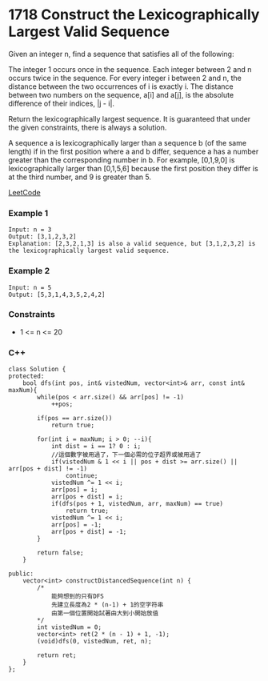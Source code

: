 # 1718  Construct the Lexicographically Largest Valid Sequence

Given an integer n, find a sequence that satisfies all of the following:

The integer 1 occurs once in the sequence.
Each integer between 2 and n occurs twice in the sequence.
For every integer i between 2 and n, the distance between the two occurrences of i is exactly i.
The distance between two numbers on the sequence, a[i] and a[j], is the absolute difference of their indices, |j - i|.

Return the lexicographically largest sequence. It is guaranteed that under the given constraints, there is always a solution.

A sequence a is lexicographically larger than a sequence b (of the same length) if in the first position where a and b differ, sequence a has a number greater than the corresponding number in b. For example, [0,1,9,0] is lexicographically larger than [0,1,5,6] because the first position they differ is at the third number, and 9 is greater than 5.

[LeetCode](https://leetcode.cn/problems/construct-the-lexicographically-largest-valid-sequence/description/)

### Example 1

```
Input: n = 3
Output: [3,1,2,3,2]
Explanation: [2,3,2,1,3] is also a valid sequence, but [3,1,2,3,2] is the lexicographically largest valid sequence.
```

### Example 2

```
Input: n = 5
Output: [5,3,1,4,3,5,2,4,2]
```


### Constraints

* 1 <= n <= 20

### C++ 

```
class Solution {
protected:
    bool dfs(int pos, int& vistedNum, vector<int>& arr, const int& maxNum){
        while(pos < arr.size() && arr[pos] != -1)
            ++pos;
        
        if(pos == arr.size())
            return true;
        
        for(int i = maxNum; i > 0; --i){
            int dist = i == 1? 0 : i;
            //這個數字被用過了，下一個必需的位子超界或被用過了
            if(vistedNum & 1 << i || pos + dist >= arr.size() || arr[pos + dist] != -1)
                continue;
            vistedNum ^= 1 << i;
            arr[pos] = i;
            arr[pos + dist] = i;
            if(dfs(pos + 1, vistedNum, arr, maxNum) == true)
                return true;
            vistedNum ^= 1 << i;
            arr[pos] = -1;
            arr[pos + dist] = -1;
        }

        return false;
    }

public:
    vector<int> constructDistancedSequence(int n) {
        /*
            能夠想到的只有DFS
            先建立長度為2 * (n-1) + 1的空字符串
            由第一個位置開始試著由大到小開始放值
        */
        int vistedNum = 0;
        vector<int> ret(2 * (n - 1) + 1, -1);
        (void)dfs(0, vistedNum, ret, n);

        return ret;
    }
};
```